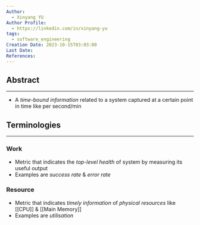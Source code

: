```yaml
---
Author:
  - Xinyang YU
Author Profile:
  - https://linkedin.com/in/xinyang-yu
tags:
  - software_engineering
Creation Date: 2023-10-15T03:03:00
Last Date: 
References:
---
```

## Abstract
---
- A *time-bound information* related to a system captured at a certain point in time like per second/min


## Terminologies 
---
### Work
- Metric that indicates the *top-level health* of system by measuring its useful output
- Examples are *success rate* & *error rate*
### Resource
- Metric that indicates *timely information* of *physical resources* like [[CPU]] & [[Main Memory]]
- Examples are *utilisation*